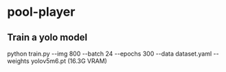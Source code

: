 # pool-player

## Train a yolo model
python train.py --img 800 --batch 24 --epochs 300 --data dataset.yaml --weights yolov5m6.pt (16.3G VRAM)

